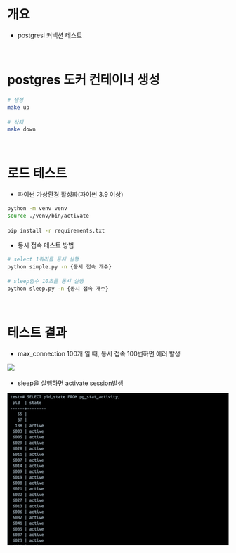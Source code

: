 # 개요
* postgresl 커넥션 테스트

<br>

# postgres 도커 컨테이너 생성

```bash
# 생성
make up

# 삭제
make down
```

<br>

# 로드 테스트
* 파이썬 가상환경 활성화(파이썬 3.9 이상)

```bash
python -m venv venv
source ./venv/bin/activate

pip install -r requirements.txt
```

* 동시 접속 테스트 방법

```bash
# select 1쿼리를 동시 실행
python simple.py -n {동시 접속 개수}

# sleep함수 10초를 동시 실행
python sleep.py -n {동시 접속 개수}
```

<br>

# 테스트 결과

* max_connection 100개 일 때, 동시 접속 100번하면 에러 발생

![](imgs/connection_99.png)

* sleep을 실행하면 activate session발생

![](./imgs/idle_session.png)
